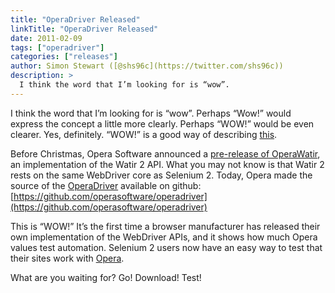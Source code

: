 ```yaml
---
title: "OperaDriver Released"
linkTitle: "OperaDriver Released"
date: 2011-02-09
tags: ["operadriver"]
categories: ["releases"]
author: Simon Stewart ([@shs96c](https://twitter.com/shs96c))
description: >
  I think the word that I’m looking for is “wow”.
---
```


I think the word that I’m looking for is “wow”. Perhaps “Wow!” would express the concept a little more clearly. Perhaps “WOW!” would be even clearer.  Yes, definitely. “WOW!” is a good way of describing [this](http://www.opera.com/press/releases/2011/02/09/).

Before Christmas, Opera Software announced a [pre-release of OperaWatir](http://my.opera.com/core/blog/operawatir-pre-release), an implementation of the Watir 2 API. What you may not know is that Watir 2 rests on the same WebDriver core as Selenium 2. Today, Opera made the source of the [OperaDriver](https://github.com/operasoftware/operadriver) available on github: [https://github.com/operasoftware/operadriver](https://github.com/operasoftware/operadriver)

This is “WOW!” It’s the first time a browser manufacturer has released their own implementation of the WebDriver APIs, and it shows how much Opera values test automation. Selenium 2 users now have an easy way to test that their sites work with [Opera](http://www.opera.com/products/).

What are you waiting for? Go! Download! Test!